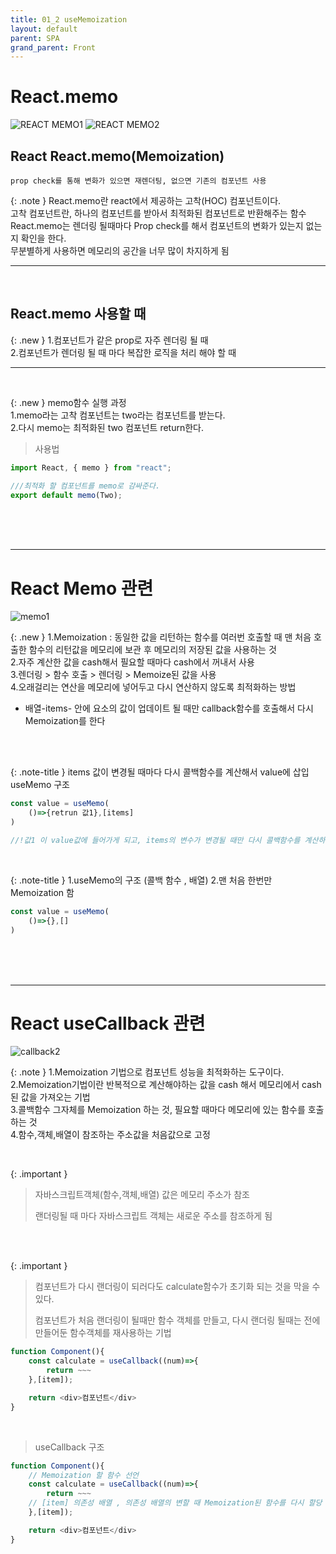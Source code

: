 ```yaml
---
title: 01_2 useMemoization
layout: default
parent: SPA
grand_parent: Front
---
```


# React.memo


![REACT MEMO1](https://user-images.githubusercontent.com/86187456/205433976-82df2eeb-bd4d-414e-acdd-1cb8128b0bd6.png)
![REACT MEMO2](https://user-images.githubusercontent.com/86187456/205433979-4bf4852d-9235-4515-b351-9a78e6691c0e.png)

## React React.memo(Memoization)

`prop check를 통해 변화가 있으면 재렌더팅, 없으면 기존의 컴포넌트 사용`


{: .note }
React.memo란 react에서 제공하는 고착(HOC) 컴포넌트이다. <br />
고착 컴포넌트란, 하나의 컴포넌트를 받아서 최적화된 컴포넌트로 반환해주는 함수 <br />
React.memo는 렌더링 될때마다 Prop check를 해서 컴포넌트의 변화가 있는지 없는지 확인을 한다. <br />
무분별하게 사용하면 메모리의 공간을 너무 많이 차지하게 됨

---

<br />

## React.memo 사용할 때


{: .new } 
1.컴포넌트가 같은 prop로 자주 렌더링 될 때<br/> 2.컴포넌트가 렌더링 될 때 마다 복잡한 로직을 처리 해야 할 때

---

</br>


{: .new } 
memo함수 실행 과정</br>
1.memo라는 고착 컴포넌트는 two라는 컴포넌트를 받는다.</br> 2.다시 memo는 최적화된 two 컴포넌트 return한다.
</br>

> 사용법

```js
import React, { memo } from "react";

///최적화 할 컴포넌트를 memo로 감싸준다.
export default memo(Two);
```

<br />
<br />
<br />

---

# React Memo 관련

![memo1](https://user-images.githubusercontent.com/86187456/205335782-791303bf-ecd0-4d90-a50d-20ec187bf5d2.png)


{: .new } 
1.Memoization : 동일한 값을 리턴하는 함수를 여러번 호출할 때 맨 처음 호출한 함수의 리턴값을 메모리에 보관 후 메모리의 저장된 값을 사용하는 것 <br />
2.자주 계산한 값을 cash해서 필요할 때마다 cash에서 꺼내서 사용<br />
3.렌더링 > 함수 호출 > 렌더링 > Memoize된 값을 사용<br />
4.오래걸리는 연산을 메모리에 넣어두고 다시 연산하지 않도록 최적화하는 방법

- 배열-items- 안에 요소의 값이 업데이트 될 때만 callback함수를 호출해서 다시 Memoization를 한다
  
</br> 
</br>


{: .note-title }
items 값이 변경될 때마다 다시 콜백함수를 계산해서 value에 삽입 
useMemo 구조

```js
const value = useMemo(
    ()=>{retrun 값1},[items]
)

//!값1 이 value값에 들어가게 되고, items의 변수가 변경될 때만 다시 콜백함수를 계산하게됨
```
</br> 


{: .note-title }
1.useMemo의 구조 (콜백 함수 , 배열)
2.맨 처음 한번만 Memoization 함

```js
const value = useMemo(
    ()=>{},[]
)
```


<br />
<br />
<br />

---

# React useCallback 관련

![callback2](https://user-images.githubusercontent.com/86187456/205430567-1c28e202-57be-479d-b600-066df6a09f47.png)


{: .note }
1.Memoization 기법으로 컴포넌트 성능을 최적화하는 도구이다.</br>
2.Memoization기법이란 반복적으로 계산해야하는 값을 cash 해서 메모리에서 cash된 값을 가져오는 기법</br>
3.콜백함수 그자체를 Memoization 하는 것, 필요할 때마다 메모리에 있는 함수를 호출하는 것</br>
4.함수,객체,배열이 참조하는 주소값을 처음값으로 고정

</br>

{: .important }
> 자바스크립트객체(함수,객체,배열) 값은 메모리 주소가 참조
>
> 랜더링될 때 마다 자바스크립트 객체는 새로운 주소를 참조하게 됨

</br>
</br>

{: .important }
> 컴포넌트가 다시 랜더링이 되러다도 calculate함수가 초기화 되는 것을 막을 수 있다.
>
> 컴포넌트가 처음 랜더링이 될때만 함수 객체를 만들고, 다시 랜더링 될때는 전에 만들어둔 함수객체를 재사용하는 기법

```js
function Component(){
    const calculate = useCallback((num)=>{
        return ~~~
    },[item]);

    return <div>컴포넌트</div>
}


```

</br>

>useCallback 구조

```js
function Component(){
    // Memoization 할 함수 선언
    const calculate = useCallback((num)=>{
        return ~~~
    // [item] 의존성 배열 , 의존성 배열의 변할 때 Memoization된 함수를 다시 할당
    },[item]);

    return <div>컴포넌트</div>
}


```